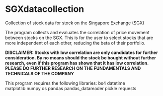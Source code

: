 # SGXdatacollection
Collection of stock data for stock on the Singapore Exchange (SGX)

The program collects and evaluates the correlation of price movement between stocks on the SGX. This is for the user to select stocks that are more independent of each other, reducing the beta of their portfolio. 

**DISCLAIMER: Stocks with low correlation are only candidates for further consideration. By no means should the stock be bought without further research, even if this program has shown that it has low correlation. PLEASE DO FURTHER RESEARCH ON THE FUNDAMENTALS AND TECHNICALS OF THE COMPANY**

This program requires the following libraries:
bs4 
datetime  
matplotlib
numpy 
os
pandas
pandas_datareader
pickle
requests
